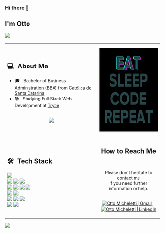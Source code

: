 ### Hi there 👋

## I'm Otto

![](https://komarev.com/ghpvc/?username=ottomicheletti&color=lightgrey)
<table>
  <tr>
    <td>
      <h2> 💻 &nbsp;About Me </h2>
       <ul>
        <li>🎓 &nbsp; Bachelor of Business Administration (BBA) from <a href="https://catolicasc.org.br/">Católica de Santa Catarina</a></li>
        <li>📚 &nbsp; Studying Full Stack Web Development at <a href="https://github.com/betrybe">Trybe</a></li>
       </ul>
       <p align="center">
         <br>
        <img height="150em" src="https://github-readme-stats-eight-theta.vercel.app/api?username=ottomicheletti&show_icons=true&theme=algolia&include_all_commits=true&count_private=true"/>
        </p>
    </td>
    <td>
     <p align="center">
        <img height="270em" src="./eatsleepcoderepeat.webp"/>
     </p>
    </td>
  </tr>
  <tr>
   <td>
     <h2> 🛠 &nbsp;Tech Stack</h2>
     <img src="https://img.shields.io/badge/Python-05122A?style=for-the-badge&logo=python&logoColor=white"/>
     <br>
     <img src="https://img.shields.io/badge/Html5-05122A?style=for-the-badge&logo=html5&logoColor=white"/>
     <img src="https://img.shields.io/badge/Css3-05122A?style=for-the-badge&logo=css3&logoColor=white"/>
     <img src="https://img.shields.io/badge/JavaScript-05122A?style=for-the-badge&logo=javascript&logoColor=white"/>
     <br>
     <img src="https://img.shields.io/badge/react-05122A?style=for-the-badge&logo=react&logoColor=white"/>
     <img src="https://img.shields.io/badge/redux-05122A?style=for-the-badge&logo=redux&logoColor=white"/>
     <!-- <img src="https://img.shields.io/badge/SolidJS-05122A?style=for-the-badge&logo=solid&logoColor=white"/> -->
     <!-- <img src="https://img.shields.io/badge/tailwindcss-05122A?style=for-the-badge&logo=tailwind-css&logoColor=white"/> -->
     <img src="https://img.shields.io/badge/node.js-05122A?style=for-the-badge&logo=node.js&logoColor=white"/>
     <img src="https://img.shields.io/badge/express.js-05122A?style=for-the-badge&logo=express&logoColor=white"/>
     <br>
     <img src="https://img.shields.io/badge/git-05122A?style=for-the-badge&logo=git&logoColor=white"/>
     <img src="https://img.shields.io/badge/github-05122A?style=for-the-badge&logo=github&logoColor=white"/>
     <br>
     <img src="https://img.shields.io/badge/mysql-05122A?style=for-the-badge&logo=mysql&logoColor=white"/>
     <img src="https://img.shields.io/badge/MongoDB-05122A?style=for-the-badge&logo=mongodb&logoColor=white"/>
     <img src="https://img.shields.io/badge/docker-05122A?style=for-the-badge&logo=docker&logoColor=white"/>
     <br>
     <img src="https://img.shields.io/badge/vite-05122A?style=for-the-badge&logo=vite&logoColor=white"/>
     <img src="https://img.shields.io/badge/Visual%20Studio%20Code-05122A?style=for-the-badge&logo=visual-studio-code&logoColor=white"/>
   </td>
   <td>
    <div align="center">
      <h2><b>How to Reach Me</b></h2>
      <br>
      <p>Please don't hesitate to contact me
        <br>if you need further information or help.
      </p>
      <br>
      <!-- <a href="https://www.instagram.com/username_here" target="_blank">
      <img align="center" alt="Otto Micheletti | Instagram" width="30em" src="https://img.icons8.com/ios-glyphs/50/000000/instagram-new.png" />
      </a> &nbsp;&nbsp; -->
      <!-- <a href="https://www.youtube.com/c/username_here" target="_blank">
      <img align="center" alt="Otto Micheletti | YouTube" width="30em" src="https://img.icons8.com/ios-glyphs/50/000000/youtube.png" />
      </a> &nbsp;&nbsp; -->
      <a href="mailto:michelettiotto@gmail.com" >
      <img align="center" alt="Otto Micheletti | Gmail" width="30em" src="https://img.icons8.com/ios-glyphs/50/000000/gmail.png" />
      </a> &nbsp;&nbsp;
      <a href="https://www.linkedin.com/in/ottomic/" >
      <img align="center" alt="Otto Micheletti | LinkedIn" width="30em" src="https://img.icons8.com/ios-glyphs/50/000000/linkedin.png" />
      </a> &nbsp;&nbsp;
      <br>
    </div>
   </td>
  </tr>
</table>

![](https://hit.yhype.me/github/profile?user_id=83674797)
